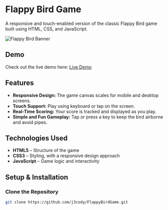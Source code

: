 # Flappy Bird Game

A responsive and touch-enabled version of the classic Flappy Bird game built using HTML, CSS, and JavaScript.

![Flappy Bird Banner](/flappybirdgame/NicePng_flappy-bird-background-png_3520144.png)

## Demo

Check out the live demo here: [Live Demo]([https://your-demo-link.com](https://j3cody.github.io/FlappyBirdGame/))

## Features

- **Responsive Design:** The game canvas scales for mobile and desktop screens.
- **Touch Support:** Play using keyboard or tap on the screen.
- **Real-Time Scoring:** Your score is tracked and displayed as you play.
- **Simple and Fun Gameplay:** Tap or press a key to keep the bird airborne and avoid pipes.

## Technologies Used

- **HTML5** – Structure of the game
- **CSS3** – Styling, with a responsive design approach
- **JavaScript** – Game logic and interactivity

## Setup & Installation

### Clone the Repository

```bash
git clone https://github.com/j3cody/FlappyBirdGame.git

